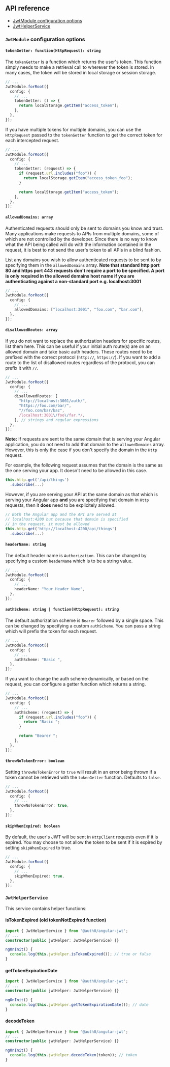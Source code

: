 ## API reference

- [JwtModule configuration options](#jwtmodule-configuration-options)
- [JwtHelperService](#jwthelperservice)

### `JwtModule` configuration options

#### `tokenGetter: function(HttpRequest): string`

The `tokenGetter` is a function which returns the user's token. This function simply needs to make a retrieval call to wherever the token is stored. In many cases, the token will be stored in local storage or session storage.

```ts
// ...
JwtModule.forRoot({
  config: {
    // ...
    tokenGetter: () => {
      return localStorage.getItem("access_token");
    },
  },
});
```

If you have multiple tokens for multiple domains, you can use the `HttpRequest` passed to the `tokenGetter` function to get the correct token for each intercepted request.

```ts
// ...
JwtModule.forRoot({
  config: {
    // ...
    tokenGetter: (request) => {
      if (request.url.includes("foo")) {
        return localStorage.getItem("access_token_foo");
      }

      return localStorage.getItem("access_token");
    },
  },
});
```

#### `allowedDomains: array`

Authenticated requests should only be sent to domains you know and trust. Many applications make requests to APIs from multiple domains, some of which are not controlled by the developer. Since there is no way to know what the API being called will do with the information contained in the request, it is best to not send the user's token to all APIs in a blind fashion.

List any domains you wish to allow authenticated requests to be sent to by specifying them in the `allowedDomains` array. **Note that standard http port 80 and https port 443 requests don't require a port to be specified. A port is only required in the allowed domains host name if you are authenticating against a non-standard port e.g. localhost:3001**

```ts
// ...
JwtModule.forRoot({
  config: {
    // ...
    allowedDomains: ["localhost:3001", "foo.com", "bar.com"],
  },
});
```

#### `disallowedRoutes: array`

If you do not want to replace the authorization headers for specific routes, list them here. This can be useful if your
initial auth route(s) are on an allowed domain and take basic auth headers. These routes need to be prefixed with the correct protocol (`http://`, `https://`). If you want to add a route to the list of disallowed routes regardless of the protocol, you can prefix it with `//`.

```ts
// ...
JwtModule.forRoot({
  config: {
    // ...
    disallowedRoutes: [
      "http://localhost:3001/auth/",
      "https://foo.com/bar/",
      "//foo.com/bar/baz",
      /localhost:3001\/foo\/far.*/,
    ], // strings and regular expressions
  },
});
```

**Note:** If requests are sent to the same domain that is serving your Angular application, you do not need to add that domain to the `allowedDomains` array. However, this is only the case if you don't specify the domain in the `Http` request.

For example, the following request assumes that the domain is the same as the one serving your app. It doesn't need to be allowed in this case.

```ts
this.http.get('/api/things')
  .subscribe(...)
```

However, if you are serving your API at the same domain as that which is serving your Angular app **and** you are specifying that domain in `Http` requests, then it **does** need to be explicitely allowed.

```ts
// Both the Angular app and the API are served at
// localhost:4200 but because that domain is specified
// in the request, it must be allowed
this.http.get('http://localhost:4200/api/things')
  .subscribe(...)
```

#### `headerName: string`

The default header name is `Authorization`. This can be changed by specifying a custom `headerName` which is to be a string value.

```ts
// ...
JwtModule.forRoot({
  config: {
    // ...
    headerName: "Your Header Name",
  },
});
```

#### `authScheme: string | function(HttpRequest): string`

The default authorization scheme is `Bearer` followed by a single space. This can be changed by specifying a custom `authScheme`. You can pass a string which will prefix the token for each request.

```ts
// ...
JwtModule.forRoot({
  config: {
    // ...
    authScheme: "Basic ",
  },
});
```

If you want to change the auth scheme dynamically, or based on the request, you can configure a getter function which returns a string.

```ts
// ...
JwtModule.forRoot({
  config: {
    // ...
    authScheme: (request) => {
      if (request.url.includes("foo")) {
        return "Basic ";
      }

      return "Bearer ";
    },
  },
});
```

#### `throwNoTokenError: boolean`

Setting `throwNoTokenError` to `true` will result in an error being thrown if a token cannot be retrieved with the `tokenGetter` function. Defaults to `false`.

```ts
// ...
JwtModule.forRoot({
  config: {
    // ...
    throwNoTokenError: true,
  },
});
```

#### `skipWhenExpired: boolean`

By default, the user's JWT will be sent in `HttpClient` requests even if it is expired. You may choose to not allow the token to be sent if it is expired by setting `skipWhenExpired` to true.

```ts
// ...
JwtModule.forRoot({
  config: {
    // ...
    skipWhenExpired: true,
  },
});
```

### `JwtHelperService`

This service contains helper functions:

#### isTokenExpired (old tokenNotExpired function)

```ts
import { JwtHelperService } from '@auth0/angular-jwt';
// ...
constructor(public jwtHelper: JwtHelperService) {}

ngOnInit() {
  console.log(this.jwtHelper.isTokenExpired()); // true or false
}
```

#### getTokenExpirationDate

```ts
import { JwtHelperService } from '@auth0/angular-jwt';
// ...
constructor(public jwtHelper: JwtHelperService) {}

ngOnInit() {
  console.log(this.jwtHelper.getTokenExpirationDate()); // date
}
```

#### decodeToken

```ts
import { JwtHelperService } from '@auth0/angular-jwt';
// ...
constructor(public jwtHelper: JwtHelperService) {}

ngOnInit() {
  console.log(this.jwtHelper.decodeToken(token)); // token
}
```
